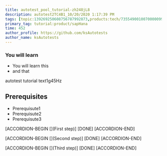 ```yaml
---
title: autotest_pool_tutorial-zh248jL8
description: autotest2TC4B1_10/20/2020 1:17:39 PM
tags: [topic:139269250608756787992873,products:tech/73554900100700000996,tutorial:experience/advanced]
primary_tag: tutorial:product/sapHana
time: 452
author_profile: https://github.com/ksAutotests
author_name: ksAutotests
---
```

### You will learn
- You will learn this
- and that

autotest tutorial text1g45Hz

## Prerequisites
- Prerequisute1
- Prerequisute2
- Prerequisute3

[ACCORDION-BEGIN [](First step)]
[DONE]
[ACCORDION-END]

[ACCORDION-BEGIN [](Second step)]
[DONE]
[ACCORDION-END]

[ACCORDION-BEGIN [](Third step)]
[DONE]
[ACCORDION-END]

